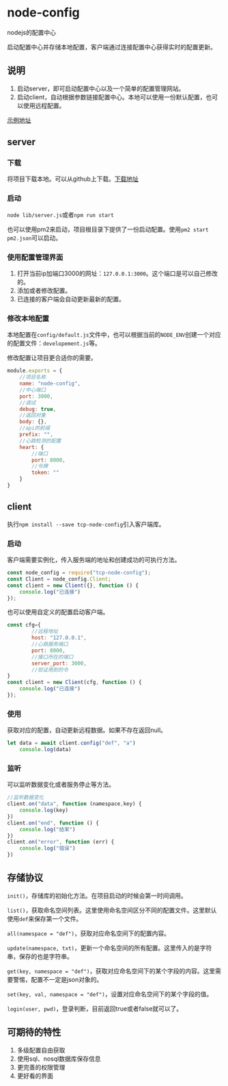 # node-config
nodejs的配置中心

启动配置中心并存储本地配置，客户端通过连接配置中心获得实时的配置更新。

## 说明

1. 启动server，即可启动配置中心以及一个简单的配置管理网站。
2. 启动client，自动根据参数链接配置中心。本地可以使用一份默认配置，也可以使用远程配置。

[示例地址](http://120.78.57.59:8200/)

## server

### 下载
将项目下载本地。可以从github上下载。[下载地址](https://github.com/cuo9958/node-config/archive/master.zip)

### 启动

`node lib/server.js`或者`npm run start`

也可以使用pm2来启动，项目根目录下提供了一份启动配置。使用`pm2 start pm2.json`可以启动。

### 使用配置管理界面

1. 打开当前ip加端口3000的网址：`127.0.0.1:3000`。这个端口是可以自己修改的。
2. 添加或者修改配置。
3. 已连接的客户端会自动更新最新的配置。

### 修改本地配置

本地配置在`config/default.js`文件中，也可以根据当前的`NODE_ENV`创建一个对应的配置文件：`developement.js`等。

修改配置让项目更合适你的需要。
```javascript
module.exports = {
    //项目名称
    name: "node-config",
    //中心端口
    port: 3000,
    //调试
    debug: true,
    //返回对象
    body: {},
    //api的前缀
    prefix: "",
    //心跳检测的配置
    heart: {
        //端口
        port: 8000,
        //令牌
        token: ""
    }
}
```

## client

执行`npm install --save tcp-node-config`引入客户端库。

### 启动

客户端需要实例化，传入服务端的地址和创建成功的可执行方法。
```javascript
const node_config = require("tcp-node-config");
const Client = node_config.Client;
const client = new Client({}, function () {
    console.log("已连接")
});
```

也可以使用自定义的配置启动客户端。
```javascript
const cfg={
        //远程地址
        host: "127.0.0.1",
        //心跳服务端口
        port: 8000,
        //接口所在的端口
        server_port: 3000,
        //验证用到的令
}
const client = new Client(cfg, function () {
    console.log("已连接")
});
```

### 使用

获取对应的配置，自动更新远程数据。如果不存在返回null。
```javascript
let data = await client.config("def", "a")
    console.log(data)
```

### 监听

可以监听数据变化或者服务停止等方法。
```javascript
//监听数据变化
client.on("data", function (namespace,key) {
    console.log(key)
})
client.on("end", function () {
    console.log("结束")
})
client.on("error", function (err) {
    console.log("错误")
})

```
## 存储协议

`init()`，存储库的初始化方法。在项目启动的时候会第一时间调用。

`list()`，获取命名空间列表。这里使用命名空间区分不同的配置文件。这里默认使用`def`来保存第一个文件。

`all(namespace = "def")`，获取对应命名空间下的配置内容。

`update(namespace, txt)`，更新一个命名空间的所有配置。这里传入的是字符串，保存的也是字符串。

`get(key, namespace = "def")`，获取对应命名空间下的某个字段的内容。这里需要警惕，配置不一定是json对象的。

`set(key, val, namespace = "def")`，设置对应命名空间下的某个字段的值。

`login(user, pwd)`，登录判断，目前返回true或者false就可以了。

## 可期待的特性

1. 多级配置自由获取
2. 使用sql、nosql数据库保存信息
3. 更完善的权限管理
4. 更好看的界面
